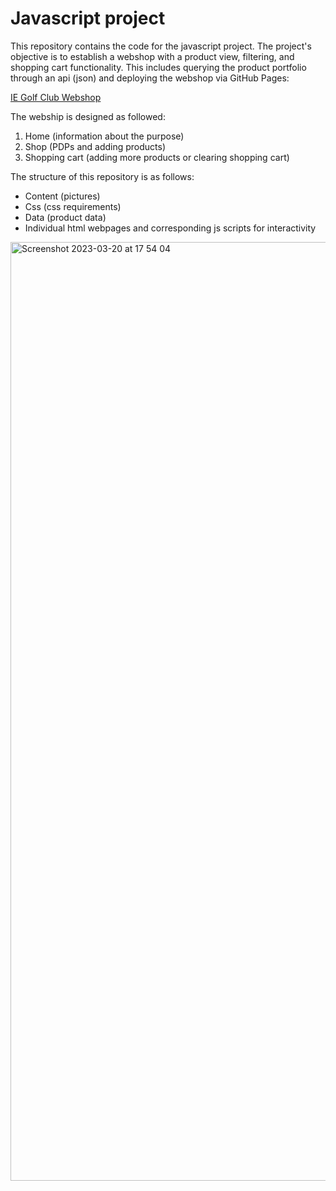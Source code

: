 # Javascript project

This repository contains the code for the javascript project. The project's objective is to establish a webshop 
with a product view, filtering, and shopping cart functionality. This includes querying the product portfolio 
through an api (json) and deploying the webshop via GitHub Pages:

[IE Golf Club Webshop](https://mistermakc.github.io)

The webship is designed as followed:
1. Home (information about the purpose)
2. Shop (PDPs and adding products)
3. Shopping cart (adding more products or clearing shopping cart)

The structure of this repository is as follows:
- Content (pictures)
- Css (css requirements)
- Data (product data)
- Individual html webpages and corresponding js scripts for interactivity

<img width="1502" alt="Screenshot 2023-03-20 at 17 54 04" src="https://user-images.githubusercontent.com/60471340/226412260-54a00b79-c9fe-4214-a0e5-7c866e253841.png">
